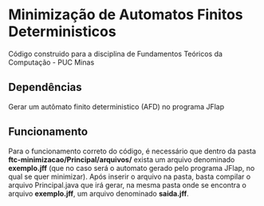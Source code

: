 # Minimização de Automatos Finitos Deterministicos

Código construido para a disciplina de Fundamentos Teóricos da Computação - PUC Minas

## Dependências ##

Gerar um autômato finito deterministico (AFD) no programa JFlap

## Funcionamento ##

Para o funcionamento correto do código, é necessário que dentro da pasta **ftc-minimizacao/Principal/arquivos/**
exista um arquivo denominado **exemplo.jff** (que no caso será o automato gerado pelo programa JFlap, no qual se quer minimizar).
Após inserir o arquivo na pasta, basta compilar o arquivo Principal.java que irá gerar, 
na mesma pasta onde se encontra o arquivo **exemplo.jff**, um arquivo denominado **saida.jff**.
